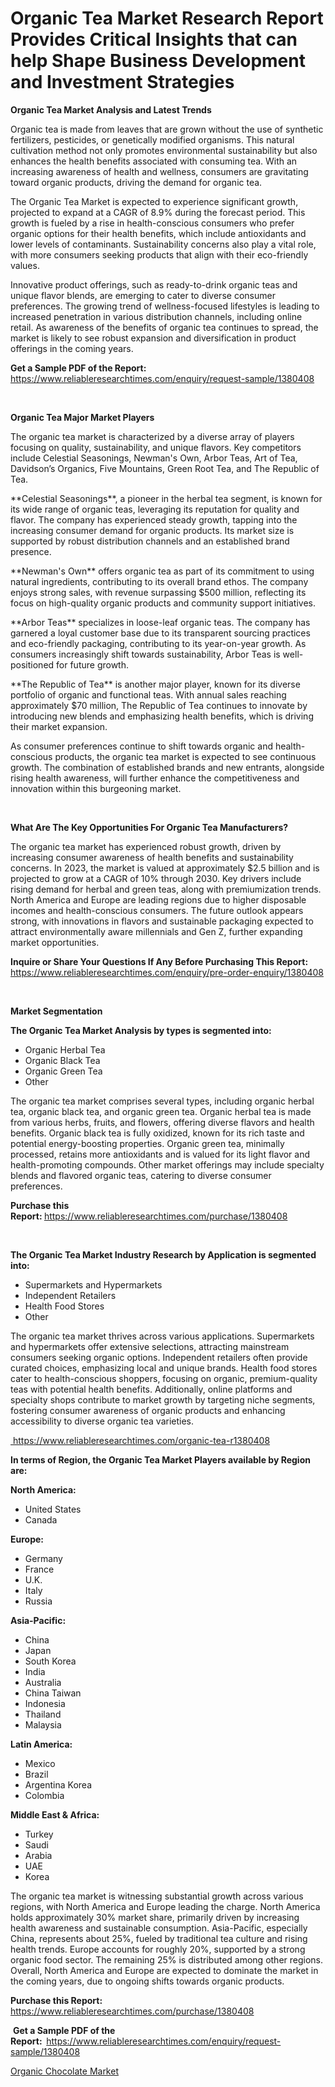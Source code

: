 <p><h1>Organic Tea Market Research Report Provides Critical Insights that can help Shape Business Development and Investment Strategies</h1></p><p><strong>Organic Tea Market Analysis and Latest Trends</strong></p>
<p><p>Organic tea is made from leaves that are grown without the use of synthetic fertilizers, pesticides, or genetically modified organisms. This natural cultivation method not only promotes environmental sustainability but also enhances the health benefits associated with consuming tea. With an increasing awareness of health and wellness, consumers are gravitating toward organic products, driving the demand for organic tea.</p><p>The Organic Tea Market is expected to experience significant growth, projected to expand at a CAGR of 8.9% during the forecast period. This growth is fueled by a rise in health-conscious consumers who prefer organic options for their health benefits, which include antioxidants and lower levels of contaminants. Sustainability concerns also play a vital role, with more consumers seeking products that align with their eco-friendly values.</p><p>Innovative product offerings, such as ready-to-drink organic teas and unique flavor blends, are emerging to cater to diverse consumer preferences. The growing trend of wellness-focused lifestyles is leading to increased penetration in various distribution channels, including online retail. As awareness of the benefits of organic tea continues to spread, the market is likely to see robust expansion and diversification in product offerings in the coming years.</p></p>
<p><strong>Get a Sample PDF of the Report:&nbsp;</strong> <a href="https://www.reliableresearchtimes.com/enquiry/request-sample/1380408?utm_campaign=2096&utm_medium=2&utm_source=Github&utm_content=ia&utm_term=15022025&utm_id=organic-tea">https://www.reliableresearchtimes.com/enquiry/request-sample/1380408</a></p>
<p>&nbsp;</p>
<p><strong>Organic Tea Major Market Players</strong></p>
<p><p>The organic tea market is characterized by a diverse array of players focusing on quality, sustainability, and unique flavors. Key competitors include Celestial Seasonings, Newman's Own, Arbor Teas, Art of Tea, Davidson’s Organics, Five Mountains, Green Root Tea, and The Republic of Tea. </p><p>**Celestial Seasonings**, a pioneer in the herbal tea segment, is known for its wide range of organic teas, leveraging its reputation for quality and flavor. The company has experienced steady growth, tapping into the increasing consumer demand for organic products. Its market size is supported by robust distribution channels and an established brand presence.</p><p>**Newman's Own** offers organic tea as part of its commitment to using natural ingredients, contributing to its overall brand ethos. The company enjoys strong sales, with revenue surpassing $500 million, reflecting its focus on high-quality organic products and community support initiatives.</p><p>**Arbor Teas** specializes in loose-leaf organic teas. The company has garnered a loyal customer base due to its transparent sourcing practices and eco-friendly packaging, contributing to its year-on-year growth. As consumers increasingly shift towards sustainability, Arbor Teas is well-positioned for future growth.</p><p>**The Republic of Tea** is another major player, known for its diverse portfolio of organic and functional teas. With annual sales reaching approximately $70 million, The Republic of Tea continues to innovate by introducing new blends and emphasizing health benefits, which is driving their market expansion.</p><p>As consumer preferences continue to shift towards organic and health-conscious products, the organic tea market is expected to see continuous growth. The combination of established brands and new entrants, alongside rising health awareness, will further enhance the competitiveness and innovation within this burgeoning market.</p></p>
<p>&nbsp;</p>
<p><strong>What Are The Key Opportunities For Organic Tea Manufacturers?</strong></p>
<p><p>The organic tea market has experienced robust growth, driven by increasing consumer awareness of health benefits and sustainability concerns. In 2023, the market is valued at approximately $2.5 billion and is projected to grow at a CAGR of 10% through 2030. Key drivers include rising demand for herbal and green teas, along with premiumization trends. North America and Europe are leading regions due to higher disposable incomes and health-conscious consumers. The future outlook appears strong, with innovations in flavors and sustainable packaging expected to attract environmentally aware millennials and Gen Z, further expanding market opportunities.</p></p>
<p><strong>Inquire or Share Your Questions If Any Before Purchasing This Report:</strong> <a href="https://www.reliableresearchtimes.com/enquiry/pre-order-enquiry/1380408?utm_campaign=2096&utm_medium=2&utm_source=Github&utm_content=ia&utm_term=15022025&utm_id=organic-tea">https://www.reliableresearchtimes.com/enquiry/pre-order-enquiry/1380408</a></p>
<p>&nbsp;</p>
<p><strong>Market Segmentation</strong></p>
<p><strong>The Organic Tea Market Analysis by types is segmented into:</strong></p>
<p><ul><li>Organic Herbal Tea</li><li>Organic Black Tea</li><li>Organic Green Tea</li><li>Other</li></ul></p>
<p><p>The organic tea market comprises several types, including organic herbal tea, organic black tea, and organic green tea. Organic herbal tea is made from various herbs, fruits, and flowers, offering diverse flavors and health benefits. Organic black tea is fully oxidized, known for its rich taste and potential energy-boosting properties. Organic green tea, minimally processed, retains more antioxidants and is valued for its light flavor and health-promoting compounds. Other market offerings may include specialty blends and flavored organic teas, catering to diverse consumer preferences.</p></p>
<p><strong>Purchase this Report:&nbsp;</strong><a href="https://www.reliableresearchtimes.com/purchase/1380408?utm_campaign=2096&utm_medium=2&utm_source=Github&utm_content=ia&utm_term=15022025&utm_id=organic-tea">https://www.reliableresearchtimes.com/purchase/1380408</a></p>
<p>&nbsp;</p>
<p><strong>The Organic Tea Market Industry Research by Application is segmented into:</strong></p>
<p><ul><li>Supermarkets and Hypermarkets</li><li>Independent Retailers</li><li>Health Food Stores</li><li>Other</li></ul></p>
<p><p>The organic tea market thrives across various applications. Supermarkets and hypermarkets offer extensive selections, attracting mainstream consumers seeking organic options. Independent retailers often provide curated choices, emphasizing local and unique brands. Health food stores cater to health-conscious shoppers, focusing on organic, premium-quality teas with potential health benefits. Additionally, online platforms and specialty shops contribute to market growth by targeting niche segments, fostering consumer awareness of organic products and enhancing accessibility to diverse organic tea varieties.</p></p>
<p><a href="https://www.reliableresearchtimes.com/organic-tea-r1380408?utm_campaign=2096&utm_medium=2&utm_source=Github&utm_content=ia&utm_term=15022025&utm_id=organic-tea">&nbsp;https://www.reliableresearchtimes.com/organic-tea-r1380408</a></p>
<p><strong>In terms of Region, the Organic Tea Market Players available by Region are:</strong></p>
<p>
    <p> <strong> North America: </strong>
        <ul>
            <li>United States</li>
            <li>Canada</li>
        </ul>
        </p> 
    <p> <strong> Europe: </strong>
        <ul>
            <li>Germany</li>
            <li>France</li>
            <li>U.K.</li>
            <li>Italy</li>
            <li>Russia</li>
        </ul>
        </p> 
    <p> <strong> Asia-Pacific: </strong>
        <ul>
            <li>China</li>
            <li>Japan</li>
            <li>South Korea</li>
            <li>India</li>
            <li>Australia</li>
            <li>China Taiwan</li>
            <li>Indonesia</li>
            <li>Thailand</li>
            <li>Malaysia</li>
        </ul>
        </p> 
    <p> <strong> Latin America: </strong>
        <ul>
            <li>Mexico</li>
            <li>Brazil</li>
            <li>Argentina Korea</li>
            <li>Colombia</li>
        </ul>
        </p> 
    <p> <strong> Middle East & Africa: </strong>
        <ul>
            <li>Turkey</li>
            <li>Saudi</li>
            <li>Arabia</li>
            <li>UAE</li>
            <li>Korea</li>
        </ul>
    </p>
    </p>
<p><p>The organic tea market is witnessing substantial growth across various regions, with North America and Europe leading the charge. North America holds approximately 30% market share, primarily driven by increasing health awareness and sustainable consumption. Asia-Pacific, especially China, represents about 25%, fueled by traditional tea culture and rising health trends. Europe accounts for roughly 20%, supported by a strong organic food sector. The remaining 25% is distributed among other regions. Overall, North America and Europe are expected to dominate the market in the coming years, due to ongoing shifts towards organic products.</p></p>
<p><strong>Purchase this Report: </strong><a href="https://www.reliableresearchtimes.com/purchase/1380408?utm_campaign=2096&utm_medium=2&utm_source=Github&utm_content=ia&utm_term=15022025&utm_id=organic-tea">https://www.reliableresearchtimes.com/purchase/1380408</a></p>
<p>&nbsp;<strong>Get a Sample PDF of the Report:&nbsp;&nbsp;</strong><a href="https://www.reliableresearchtimes.com/enquiry/request-sample/1380408?utm_campaign=2096&utm_medium=2&utm_source=Github&utm_content=ia&utm_term=15022025&utm_id=organic-tea">https://www.reliableresearchtimes.com/enquiry/request-sample/1380408</a></p>
<p><strong></strong></p>
<p><p><a href="https://github.com/NarcisoFerry/Market-Research-Report-List-1/blob/main/organic-chocolate-market.md?utm_campaign=2096&utm_medium=2&utm_source=Github&utm_content=ia&utm_term=15022025&utm_id=organic-tea">Organic Chocolate Market</a></p></p>